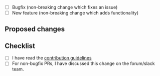 <!--
## Before you hit that Submit button....

Please read our [contribution guidelines](https://github.com/node-red/node-red/blob/master/CONTRIBUTING.md)
before submitting a pull-request.

## Types of changes

What types of changes does your code introduce?
Put an `x` in the boxes that apply
-->

- [ ] Bugfix (non-breaking change which fixes an issue)
- [ ] New feature (non-breaking change which adds functionality)

<!--
If you want to raise a pull-request with a new feature, or a refactoring
of existing code, it **may well get rejected** if it hasn't been discussed on
the [forum](https://discourse.nodered.org) or
[slack team](https://nodered.org/slack) first.

-->

## Proposed changes

<!-- Describe the nature of this change. What problem does it address? -->

## Checklist
<!-- Put an `x` in the boxes that apply -->

- [ ] I have read the [contribution guidelines](https://github.com/node-red/node-red/blob/master/CONTRIBUTING.md)
- [ ] For non-bugfix PRs, I have discussed this change on the forum/slack team.
